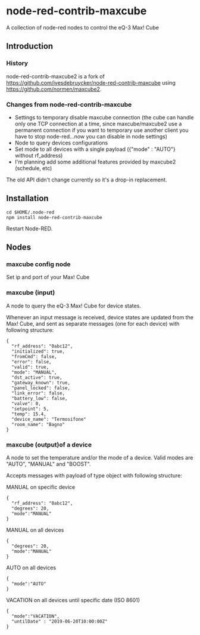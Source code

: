 # node-red-contrib-maxcube
A collection of node-red nodes to control the eQ-3 Max! Cube

## Introduction
### History
node-red-contrib-maxcube2 is a fork of https://github.com/ivesdebruycker/node-red-contrib-maxcube using https://github.com/normen/maxcube2.

### Changes from node-red-contrib-maxcube
- Settings to temporary disable maxcube connection (the cube can handle only one TCP connection at a time, since maxcube/maxcube2 use a permanent connection if you want to temporary use another client you have to stop node-red...now you can disable in node settings)
- Node to query devices configurations
- Set mode to all devices with a single payload ({"mode" : "AUTO"} without rf_address)
- I'm planning add some additional features provided by maxcube2 (schedule, etc)

The old API didn't change currently so it's a drop-in replacement.

## Installation
```
cd $HOME/.node-red
npm install node-red-contrib-maxcube
```
Restart Node-RED.

## Nodes
### maxcube config node
Set ip and port of your Max! Cube

### maxcube (input)
A node to query the eQ-3 Max! Cube for device states.

Whenever an input message is received, device states are updated from the Max! Cube, and sent as separate messages (one for each device) with following structure:
```
{
  "rf_address": "0abc12",
  "initialized": true,
  "fromCmd": false,
  "error": false,
  "valid": true,
  "mode": "MANUAL",
  "dst_active": true,
  "gateway_known": true,
  "panel_locked": false,
  "link_error": false,
  "battery_low": false,
  "valve": 0,
  "setpoint": 5,
  "temp": 15.4,
  "device_name": "Termosifone"
  "room_name": "Bagno"
}
```

### maxcube (output)of a device
A node to set the temperature and/or the mode of a device.
Valid modes are "AUTO", "MANUAL" and "BOOST".

Accepts messages with payload of type object with following structure:

MANUAL on specific device
```
{
  "rf_address": "0abc12",
  "degrees": 20,
  "mode":"MANUAL"
}
```
MANUAL on all devices
```
{
  "degrees": 20,
  "mode":"MANUAL"
}
```
AUTO on all devices
```
{
  "mode":"AUTO"
}
```
VACATION on all devices until specific date (ISO 8601)
```
{
  "mode":"VACATION",
  "untilDate" : "2019-06-20T10:00:00Z"
}
```
